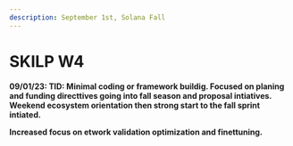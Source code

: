 ```yaml
---
description: September 1st, Solana Fall
---
```


# SKILP W4

**09/01/23: TID: Minimal coding or framework buildig. Focused on planing and funding directtives going into fall season and proposal intiatives. Weekend ecosystem orientation then strong start to the fall sprint intiated.**

**Increased focus on  etwork validation optimization and finettuning.**&#x20;
